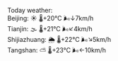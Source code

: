 Today weather:  
Beijing: ☀️   🌡️+20°C 🌬️↓7km/h  
Tianjin: 🌫  🌡️+21°C 🌬️↙4km/h  
Shijiazhuang: 🌦   🌡️+22°C 🌬️↘5km/h  
Tangshan: ⛅️  🌡️+23°C 🌬️←10km/h  
